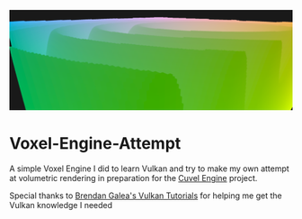 ![image](https://github.com/AsperTheDog/Voxel-Engine-Attempt/blob/main/pictures/Screenshot%202022-10-22%20184833.png?raw=true)

# Voxel-Engine-Attempt
A simple Voxel Engine I did to learn Vulkan and try to make my own attempt at volumetric rendering in preparation for the [Cuvel Engine](https://github.com/AsperTheDog/CuvelEngine) project.

Special thanks to [Brendan Galea's Vulkan Tutorials](https://youtube.com/playlist?list=PL8327DO66nu9qYVKLDmdLW_84-yE4auCR) for helping me get the Vulkan knowledge I needed

